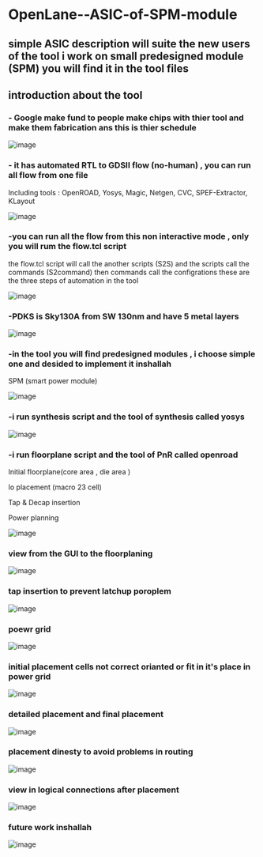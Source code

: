 # OpenLane--ASIC-of-SPM-module
## simple ASIC description will suite the new users of the tool i work on small predesigned module (SPM) you will find it in the tool files

## introduction about the tool

### - Google make fund to people make chips with thier tool and make them fabrication ans this is thier schedule 

![image](https://github.com/islam-nasser0/OpenLane--ASIC-of-SPM-module/assets/111699435/beb9a886-cccd-40ea-9c37-5f499a9e9eb8)

### - it has automated RTL to GDSII flow (no-human) , you can run all flow from one file 

Including tools :
 OpenROAD, Yosys, Magic, Netgen, CVC, SPEF-Extractor, KLayout
 
![image](https://github.com/islam-nasser0/OpenLane--ASIC-of-SPM-module/assets/111699435/6a1cfc99-e6ef-4f71-a8e6-84309a656942)



### -you can run all the flow from this non interactive mode , only you will rum the flow.tcl script  
the flow.tcl script will call the another scripts (S2S) and the scripts call the commands (S2command) then commands call the configrations these are the three steps of automation in the tool 
 
 ![image](https://github.com/islam-nasser0/OpenLane--ASIC-of-SPM-module/assets/111699435/f63d1497-5655-40db-b745-b7f05812387f)

### -PDKS is Sky130A from SW 130nm and have 5 metal layers 


![image](https://github.com/islam-nasser0/OpenLane--ASIC-of-SPM-module/assets/111699435/3937305b-dd60-4d22-b689-d33481c71594)

### -in the tool you will find predesigned modules , i choose simple one and desided to implement it inshallah 
SPM (smart power module)

![image](https://github.com/islam-nasser0/OpenLane--ASIC-of-SPM-module/assets/111699435/9a026481-38ab-495a-83c7-d4ae990bf592)


### -i run synthesis script and the tool of synthesis called yosys 

![image](https://github.com/islam-nasser0/OpenLane--ASIC-of-SPM-module/assets/111699435/d6d5f70a-4138-43bc-901a-7bd439bbcc40)

### -i run floorplane script and the tool of PnR called openroad

Initial floorplane(core area , die area )

Io placement (macro 23 cell)

Tap & Decap insertion 

Power planning 

![image](https://github.com/islam-nasser0/OpenLane--ASIC-of-SPM-module/assets/111699435/e30aa4a4-a9af-410b-adfe-566e969260c2)


### view from the GUI to the floorplaning 


![image](https://github.com/islam-nasser0/OpenLane--ASIC-of-SPM-module/assets/111699435/960e3e75-9b02-46d5-8d77-f60450240425)

### tap insertion to prevent latchup poroplem 

![image](https://github.com/islam-nasser0/OpenLane--ASIC-of-SPM-module/assets/111699435/c8bf9003-f344-4dee-8bb3-d1605c4c2859)

### poewr grid 


![image](https://github.com/islam-nasser0/OpenLane--ASIC-of-SPM-module/assets/111699435/978de398-b088-49fd-b320-e11c8a2772c2)

### initial placement cells not correct orianted or fit in it's place in power grid 

![image](https://github.com/islam-nasser0/OpenLane--ASIC-of-SPM-module/assets/111699435/04cc61ca-e9af-48fe-8d0a-a23bd2a9631f)

### detailed placement and final placement 

![image](https://github.com/islam-nasser0/OpenLane--ASIC-of-SPM-module/assets/111699435/abceab18-7009-4441-a4c5-ee031666926b)

### placement dinesty to avoid problems in routing 

![image](https://github.com/islam-nasser0/OpenLane--ASIC-of-SPM-module/assets/111699435/f27ddebf-68e8-4b9c-884b-6a5877047ca5)

### view in logical connections after placement 

![image](https://github.com/islam-nasser0/OpenLane--ASIC-of-SPM-module/assets/111699435/41db66e0-bcb3-4dec-9fac-7111a8eb7f88)

### future work inshallah 

![image](https://github.com/islam-nasser0/OpenLane--ASIC-of-SPM-module/assets/111699435/b850767b-bf2f-4429-8b56-48ac869e04d9)








